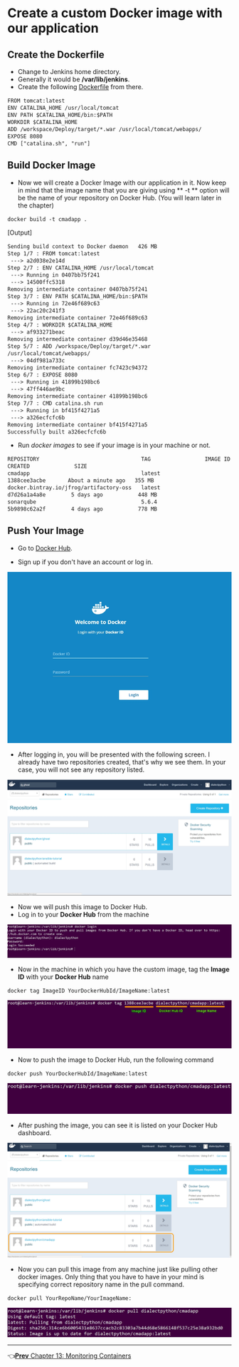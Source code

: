 # Create a custom Docker image with our application

## Create the Dockerfile

* Change to Jenkins home directory.
* Generally it would be **/var/lib/jenkins**.
* Create the following [Dockerfile](https://docs.docker.com/engine/reference/builder/) from there.

```
FROM tomcat:latest
ENV CATALINA_HOME /usr/local/tomcat
ENV PATH $CATALINA_HOME/bin:$PATH
WORKDIR $CATALINA_HOME
ADD /workspace/Deploy/target/*.war /usr/local/tomcat/webapps/
EXPOSE 8080
CMD ["catalina.sh", "run"]
```
## Build Docker Image

* Now we will create a Docker Image with our application in it. Now keep in mind that the image name that you are giving using ** -t ** option will be the name of your repository on Docker Hub. (You will learn later in the chapter)

```
docker build -t cmadapp .
```

[Output]

```
Sending build context to Docker daemon   426 MB
Step 1/7 : FROM tomcat:latest
 ---> a2d038e2e14d
Step 2/7 : ENV CATALINA_HOME /usr/local/tomcat
 ---> Running in 0407bb75f241
 ---> 14500ffc5318
Removing intermediate container 0407bb75f241
Step 3/7 : ENV PATH $CATALINA_HOME/bin:$PATH
 ---> Running in 72e46f689c63
 ---> 22ac20c241f3
Removing intermediate container 72e46f689c63
Step 4/7 : WORKDIR $CATALINA_HOME
 ---> af933271beac
Removing intermediate container d39d46e35468
Step 5/7 : ADD /workspace/Deploy/target/*.war /usr/local/tomcat/webapps/
 ---> 04df981a733c
Removing intermediate container fc7423c94372
Step 6/7 : EXPOSE 8080
 ---> Running in 41899b198bc6
 ---> 47ff446ae9bc
Removing intermediate container 41899b198bc6
Step 7/7 : CMD catalina.sh run
 ---> Running in bf415f4271a5
 ---> a326ecfcfc6b
Removing intermediate container bf415f4271a5
Successfully built a326ecfcfc6b
```

* Run *docker images* to see if your image is in your machine or not.

```
REPOSITORY                                TAG                 IMAGE ID            CREATED              SIZE
cmadapp                                   latest              1388cee3acbe       About a minute ago   355 MB
docker.bintray.io/jfrog/artifactory-oss   latest              d7d26a1a4a8e        5 days ago           448 MB
sonarqube                                 5.6.4               5b9898c62a2f        4 days ago           778 MB
```

## Push Your Image

* Go to [Docker Hub](https://hub.docker.com/).

* Sign up if you don't have an account or log in.

![login](images/dockerhub/login.jpg)

* After logging in, you will be presented with the following screen. I already have two repositories created, that's why we see them. In your case, you will not see any repository listed.

![dashboard](images/dockerhub/dashboard.jpg)

* Now we will push this image to Docker Hub.
* Log in to your **Docker Hub** from the machine

![login_console](images/dockerhub/login_console.jpg)

* Now in the machine in which you have the custom image, tag the **Image ID** with your **Docker Hub** name

```
docker tag ImageID YourDockerHubId/ImageName:latest
```

![tag](images/dockerhub/tag.jpg)

* Now to push the image to Docker Hub, run the following command

```
docker push YourDockerHubId/ImageName:latest
```

![push](images/dockerhub/push.jpg)

* After pushing the image, you can see it is listed on your Docker Hub dashboard.

![repo](images/dockerhub/repo.jpg)

* Now you can pull this image from any machine just like pulling other docker images. Only thing that you have to have in your mind is specifying correct repository name in the pull command.

```
docker pull YourRepoName/YourImageName:
```

![pull](images/dockerhub/pull.jpg)

-----
:point_left:[**Prev** Chapter 13: Monitoring Containers](https://github.com/schoolofdevops/learn-jenkins/blob/master/manuscript/130_Monitoring_Containers.md)
